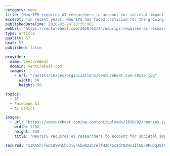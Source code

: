 ```yaml
---
category: news
title: "NeurIPS requires AI researchers to account for societal impact and financial conflicts of interest"
excerpt: "In recent years, NeurIPS has faced criticism for the growing role of the major AI research arms of tech giants like Google AI, OpenAI, and Facebook AI Research (FAIR). In response to Grosse’s argument that social impact should be left to researchers who focus on ethics or social impact, Joe Redmon said he stopped doing computer vision ..."
publishedDateTime: 2020-02-24T18:35:00Z
webUrl: "https://venturebeat.com/2020/02/24/neurips-requires-ai-researchers-to-account-for-societal-impact-and-financial-conflicts-of-interest/"
type: article
quality: 57
heat: 57
published: false

provider:
  name: VentureBeat
  domain: venturebeat.com
  images:
    - url: "/assets/images/organizations/venturebeat.com-50x50.jpg"
      width: 50
      height: 50

topics:
  - AI
  - Facebook AI
  - AI Ethics

images:
  - url: "https://venturebeat.com/wp-content/uploads/2020/02/neurips.jpg?w=1200&#038;strip=all"
    width: 1200
    height: 600
    title: "NeurIPS requires AI researchers to account for societal impact and financial conflicts of interest"

secured: "cZKA5n7+ED1HSwnCh5JiynkbwN2Z6/elfH2drGczdrNdRvZil6BFUPuDq38iMo+iPmi+K0NiMaH2Z4WOWX0TQrMjhTcoIAxIbm0UFxHMb8NXzjgRj62yiQDOe6kEXISrCA3/AA2PKjhzB2xfwaOCgbPfa8W6uDgd4opiUe/WkDK3ex2/KKNRw7FjAqn8zqIXrn4VgsSkel2b1O6CFoMJA7iORbZpa6N3NRU5wOgA6JBkIcRP4+FdQpq3cu2DKzl+4norT/KSHlSYwQpMu5VJPeZbtuYOwRbwp4I0HToYq2UcDv2NJ8ZAPU1bPxFAhmVoQtpzsgooQAx97/wAs2y1Zbv50g4qZWQwd5qnmpKtBDaOjDN7i1v/W1ZlSFD7IqibJ4ThGDfjO4cfDVHi+YEOzDqHBr2ZGkZiqlyG1ltQNJIOJg/GFRfTrmpjORBh+bBpdFcg7QnZZOVzG8DnUSMHeQM+nAenN42M0dpGtrd/jn8=;BrBS5u8PQH3Gx1wNOWrXDw=="
---
```


